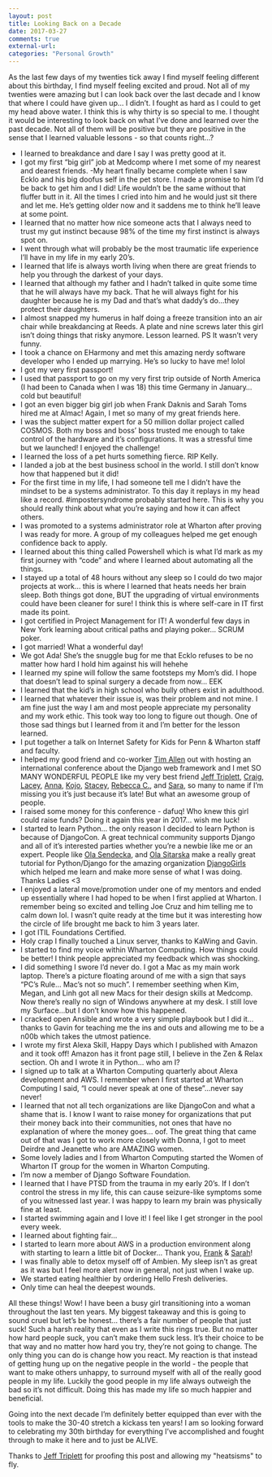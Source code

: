 ```yaml
---
layout: post
title: Looking Back on a Decade
date: 2017-03-27
comments: true
external-url:
categories: "Personal Growth"
---
```


>
As the last few days of my twenties tick away I find myself feeling different about this birthday, I find myself feeling excited and proud. Not all of my twenties were amazing but I can look back over the last decade and I know that where I could have given up… I didn’t. I fought as hard as I could to get my head above water. I think this is why thirty is so special to me. I thought it would be interesting to look back on what I’ve done and learned over the past decade. Not all of them will be positive but they are positive in the sense that I learned valuable lessons - so that counts right…? 

- I learned to breakdance and dare I say I was pretty good at it. 
- I got my first “big girl” job at Medcomp where I met some of my nearest and dearest friends. 
-My heart finally became complete when I saw Ecklo and his big doofus self in the pet store. I made a promise to him I’d be back to get him and I did! Life wouldn’t be the same without that fluffer butt in it. All the times I cried into him and he would just sit there and let me. He’s getting older now and it saddens me to think he’ll leave at some point. 
- I learned that no matter how nice someone acts that I always need to trust my gut instinct because 98% of the time my first instinct is always spot on.
- I went through what will probably be the most traumatic life experience I’ll have in my life in my early 20’s. 
- I learned that life is always worth living when there are great friends to help you through the darkest of your days. 
- I learned that although my father and I hadn’t talked in quite some time that he will always have my back. That he will always fight for his daughter because he is my Dad and that’s what daddy’s do...they protect their daughters. 
- I almost snapped my humerus in half doing a freeze transition into an air chair while breakdancing at Reeds. A plate and nine screws later this girl isn’t doing things that risky anymore. Lesson learned. PS It wasn’t very funny. 
- I took a chance on EHarmony and met this amazing nerdy software developer who I ended up marrying. He’s so lucky to have me! lolol
- I got my very first passport! 
- I used that passport to go on my very first trip outside of North America (I had been to Canada when I was 18) this time Germany in January… cold but beautiful! 
- I got an even bigger big girl job when Frank Daknis and Sarah Toms hired me at Almac! Again, I met so many of my great friends here. 
- I was the subject matter expert for a 50 million dollar project called COSMOS. Both my boss and boss’ boss trusted me enough to take control of the hardware and it’s configurations. It was a stressful time but we launched! I enjoyed the challenge! 
- I learned the loss of a pet hurts something fierce. RIP Kelly. 
- I landed a job at the best business school in the world. I still don’t know how that happened but it did! 
- For the first time in my life, I had someone tell me I didn’t have the mindset to be a systems administrator.  To this day it replays in my head like a record. #impostersyndrome probably started here. This is why you should really think about what you’re saying and how it can affect others. 
- I was promoted to a systems administrator role at Wharton after proving I was ready for more. A group of my colleagues helped me get enough confidence back to apply. 
- I learned about this thing called Powershell which is what I’d mark as my first journey with “code” and where I learned about automating all the things.
- I stayed up a total of 48 hours without any sleep so I could do two major projects at work… this is where I learned that heats needs her brain sleep. Both things got done, BUT the upgrading of virtual environments could have been cleaner for sure! I think this is where self-care in IT first made its point. 
- I got certified in Project Management for IT! A wonderful few days in New York learning about critical paths and playing poker… SCRUM poker.
- I got married! What a wonderful day! 
- We got Ada! She’s the snuggle bug for me that Ecklo refuses to be no matter how hard I hold him against his will hehehe
- I learned my spine will follow the same footsteps my Mom’s did. I hope that doesn’t lead to spinal surgery a decade from now… EEK
- I learned that the kid’s in high school who bully others exist in adulthood. 
- I learned that whatever their issue is, was their problem and not mine. I am fine just the way I am and most people appreciate my personality and my work ethic. This took way too long to figure out though. One of those sad things but I learned from it and I’m better for the lesson learned. 
- I put together a talk on Internet Safety for Kids for Penn & Wharton staff and faculty. 
- I helped my good friend and co-worker <a href="https://twitter.com/FlipperPA">Tim Allen</a> out with hosting an international conference about the Django web framework and I met SO MANY WONDERFUL PEOPLE like my very best friend <a href="https://twitter.com/webology">Jeff Triplett</a>, <a href="https://twitter.com/craigbruce">Craig</a>, <a href="https://twitter.com/laceynwilliams">Lacey</a>, <a href="https://twitter.com/OssAnna16">Anna</a>, <a href="https://twitter.com/Transition">Kojo</a>, <a href="https://twitter.com/shaysler">Stacey</a>, <a href="https://twitter.com/rlconley">Rebecca C.</a>,
and <a href="https://twitter.com/saradgore">Sara</a>, so many to name if I’m missing you it’s just because it’s late! But what an awesome group of people.
- I raised some money for this conference - dafuq! Who knew this girl could raise funds? Doing it again this year in 2017… wish me luck! 
- I started to learn Python… the only reason I decided to learn Python is because of DjangoCon. A great technical community supports Django and all of it’s interested parties whether you’re a newbie like me or an expert. People like <a href="https://twitter.com/asendecka">Ola Sendecka</a>, and <a href="https://twitter.com/olasitarska">Ola Sitarska</a> make a really great tutorial for Python/Django for the amazing organization <a href="https://twitter.com/djangogirls">DjangoGirls</a> which helped me learn and make more sense of what I was doing. Thanks Ladies <3 
- I enjoyed a lateral move/promotion under one of my mentors and ended up essentially where I had hoped to be when I first applied at Wharton. I remember being so excited and telling Joe Cruz and him telling me to calm down lol. I wasn’t quite ready at the time but it was interesting how the circle of life brought me back to him 3 years later.
- I got ITIL Foundations Certified.
- Holy crap I finally touched a Linux server, thanks to KaWing and Gavin. 
- I started to find my voice within Wharton Computing. How things could be better! I think people appreciated my feedback which was shocking.
- I did something I swore I’d never do. I got a Mac as my main work laptop. There’s a picture floating around of me with a sign that says “PC’s Rule… Mac’s not so much”. I remember seething when Kim, Megan, and Linh got all new Macs for their design skills at Medcomp. Now there’s really no sign of Windows anywhere at my desk. I still love my Surface...but I don’t know how this happened. 
- I cracked open Ansible and wrote a very simple playbook but I did it… thanks to Gavin for teaching me the ins and outs and allowing me to be a n00b which takes the utmost patience. 
- I wrote my first Alexa Skill, Happy Days which I published with Amazon and it took off! Amazon has it front page still, I believe in the Zen & Relax section. Oh and I wrote it in Python… who am I? 
- I signed up to talk at a Wharton Computing quarterly about Alexa development and AWS. I remember when I first started at Wharton Computing I said, “I could never speak at one of these”...never say never!
- I learned that not all tech organizations are like DjangoCon and what a shame that is. I know I want to raise money for organizations that put their money back into their communities, not ones that have no explanation of where the money goes… oof. The great thing that came out of that was I got to work more closely with Donna, I got to meet Deirdre and Jeanette who are AMAZING women. 
- Some lovely ladies and I from Wharton Computing started the Women of Wharton IT group for the women in Wharton Computing. 
- I’m now a member of Django Software Foundation. 
- I learned that I have PTSD from the trauma in my early 20’s. If I don’t control the stress in my life, this can cause seizure-like symptoms some of you witnessed last year. I was happy to learn my brain was physically fine at least. 
- I started swimming again and I love it! I feel like I get stronger in the pool every week. 
- I learned about fighting fair...
- I started to learn more about AWS in a production environment along with starting to learn a little bit of Docker… Thank you, <a href="https://twitter.com/fwiles">Frank</a> & <a href="https://twitter.com/SarahEToms">Sarah</a>!
- I was finally able to detox myself off of Ambien. My sleep isn’t as great as it was but I feel more alert now in general, not just when I wake up. 
- We started eating healthier by ordering Hello Fresh deliveries.
- Only time can heal the deepest wounds.


All these things! Wow! I have been a busy girl transitioning into a woman throughout the last ten years. My biggest takeaway and this is going to sound cruel but let’s be honest… there’s a fair number of people that just suck! Such a harsh reality that even as I write this rings true. But no matter how hard people suck, you can’t make them suck less. It’s their choice to be that way and no matter how hard you try, they’re not going to change. The only thing you can do is change how you react. My reaction is that instead of getting hung up on the negative people in the world - the people that want to make others unhappy, to surround myself with all of the really good people in my life. Luckily the good people in my life always outweigh the bad so it’s not difficult. Doing this has made my life so much happier and beneficial. 

Going into the next decade I’m definitely better equipped than ever with the tools to make the 30-40 stretch a kickass ten years! I am so looking forward to celebrating my 30th birthday for everything I’ve accomplished and fought through to make it here and to just be ALIVE. 

Thanks to <a href="https://twitter.com/webology">Jeff Triplett</a> for proofing this post and allowing my "heatsisms" to fly.

